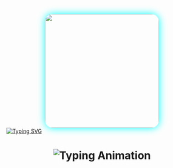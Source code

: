 <div align="center">
  <img src="https://i.ibb.co/fLM6Lm8/shaban-md.jpg" width="300" style="border-radius: 20px; box-shadow: 0 0 20px #00ffff;"/>
</div>
<a href="https://git.io/typing-svg"><img src="https://readme-typing-svg.demolab.com?font=Black+Ops+One&size=100&pause=1000&color=ff0000&center=true&width=1000&height=200&lines=HAPPY;GIRLFRIEND'S;DAY;TO+ALL;GIRLS;CELEBRATING+ON;THESE+DAY" alt="Typing SVG" /></a>
  
<div align="center">

<h1 align="center">
  <img src="https://readme-typing-svg.herokuapp.com?font=Fira+Code&size=30&duration=6000&color=00FF00&background=000000&center=true&vCenter=true&width=600&lines=💕💕💕Happy Girlfriend Day to the love of my life! You+re the sunshine that brightens up my day.You re not just my girlfriend, you re my best friend, partner in crime, and soulmate. Love you more than words can say.I m so grateful to have you by my side. Here s to many more adventures together! Happy Girlfriend Day.You re the reason my heart beats faster, my smile grows wider, and my life feels more meaningful. Love you.In a world full of people, you re the one I want to spend forever with. Happy Girlfriend Day, my love. "alt="Typing Animation">
</h1>
  
